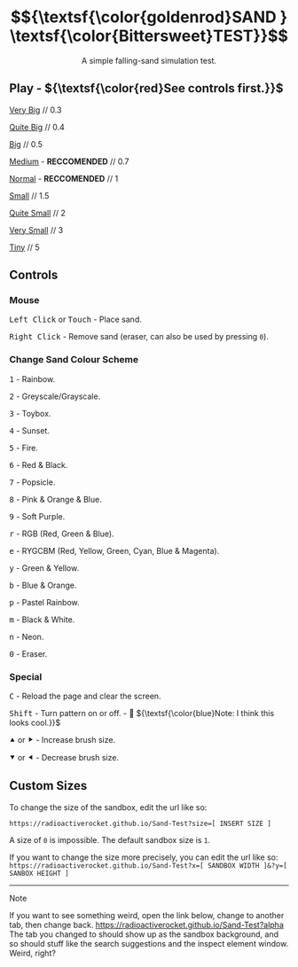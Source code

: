 # $${\textsf{\color{goldenrod}SAND } \textsf{\color{Bittersweet}TEST}}$$
<p align="center">A simple falling-sand simulation test.</p>

## Play - ${\textsf{\color{red}See controls first.}}$
[Very Big](https://radioactiverocket.github.io/Sand-Test/?size=0.3&brush=50) // 0.3

[Quite Big](https://radioactiverocket.github.io/Sand-Test/?size=0.4&brush=40) // 0.4

[Big](https://radioactiverocket.github.io/Sand-Test/?size=0.5&brush=30) // 0.5

[Medium](https://radioactiverocket.github.io/Sand-Test/?size=0.7&brush=25) - **RECCOMENDED** // 0.7

[Normal](https://radioactiverocket.github.io/Sand-Test/?size=1) - **RECCOMENDED** // 1

[Small](https://radioactiverocket.github.io/Sand-Test/?size=1.5) // 1.5

[Quite Small](https://radioactiverocket.github.io/Sand-Test/?size=2&brush=15) // 2

[Very Small](https://radioactiverocket.github.io/Sand-Test/?size=3&brush=10) // 3

[Tiny](https://radioactiverocket.github.io/Sand-Test/?size=5&brush=3) // 5

## Controls
### Mouse

<kbd>Left Click</kbd> or <kbd>Touch</kbd> - Place sand.

<kbd>Right Click</kbd> - Remove sand (eraser, can also be used by pressing `0`).

### Change Sand Colour Scheme
<kbd>1</kbd> - Rainbow.

<kbd>2</kbd> - Greyscale/Grayscale.

<kbd>3</kbd> - Toybox.

<kbd>4</kbd> - Sunset.

<kbd>5</kbd> - Fire.

<kbd>6</kbd> - Red & Black.

<kbd>7</kbd> - Popsicle.

<kbd>8</kbd> - Pink & Orange & Blue.

<kbd>9</kbd> - Soft Purple.

<kbd>r</kbd> - RGB (Red, Green & Blue).

<kbd>e</kbd> - RYGCBM (Red, Yellow, Green, Cyan, Blue & Magenta).

<kbd>y</kbd> - Green & Yellow.

<kbd>b</kbd> - Blue & Orange.

<kbd>p</kbd> - Pastel Rainbow.

<kbd>m</kbd> - Black & White.

<kbd>n</kbd> - Neon.

<kbd>0</kbd> - Eraser.

### Special

<kbd>C</kbd> - Reload the page and clear the screen.

<kbd>Shift</kbd> - Turn pattern on or off. - 🔵
${\textsf{\color{blue}Note: I think this looks cool.}}$

<kbd>⯅</kbd> or <kbd>⯈</kbd> - Increase brush size.

<kbd>⯆</kbd> or <kbd>⯇</kbd> - Decrease brush size.

 ## Custom Sizes
 To change the size of the sandbox, edit the url like so:
 
 `https://radioactiverocket.github.io/Sand-Test?size=[ INSERT SIZE ]`
 
 A size of `0` is impossible.
 The default sandbox size is `1`.
 
 If you want to change the size more precisely, you can edit the url like so: 
 `https://radioactiverocket.github.io/Sand-Test?x=[ SANDBOX WIDTH ]&?y=[ SANBOX HEIGHT ]`

<hr>

> [!NOTE]
> If you want to see something weird, open the link below, change to another tab, then change back.
> https://radioactiverocket.github.io/Sand-Test?alpha
> The tab you changed to should show up as the sandbox background, and so should stuff like the search suggestions and the inspect element window.
> Weird, right?
